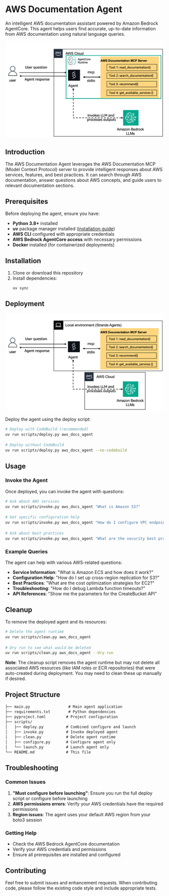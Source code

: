 
# AWS Documentation Agent

An intelligent AWS documentation assistant powered by Amazon Bedrock AgentCore. This agent helps users find accurate, up-to-date information from AWS documentation using natural language queries.

![architecture](./images/architecture.png)

## Introduction

The AWS Documentation Agent leverages the AWS Documentation MCP (Model Context Protocol) server to provide intelligent responses about AWS services, features, and best practices. It can search through AWS documentation, answer questions about AWS concepts, and guide users to relevant documentation sections.

## Prerequisites

Before deploying the agent, ensure you have:

- **Python 3.8+** installed
- **uv** package manager installed ([installation guide](https://docs.astral.sh/uv/getting-started/installation/))
- **AWS CLI** configured with appropriate credentials
- **AWS Bedrock AgentCore access** with necessary permissions
- **Docker** installed (for containerized deployments)

## Installation

1. Clone or download this repository
2. Install dependencies:
   ```bash
   uv sync
   ```

## Deployment

![architecture_local](./images/architecture_local.png)

Deploy the agent using the deploy script:

```bash
# Deploy with CodeBuild (recommended)
uv run scripts/deploy.py aws_docs_agent

# Deploy without CodeBuild
uv run scripts/deploy.py aws_docs_agent --no-codebuild
```

## Usage

### Invoke the Agent

Once deployed, you can invoke the agent with questions:

```bash
# Ask about AWS services
uv run scripts/invoke.py aws_docs_agent "What is Amazon S3?"

# Get specific configuration help
uv run scripts/invoke.py aws_docs_agent "How do I configure VPC endpoints for S3?"

# Ask about best practices
uv run scripts/invoke.py aws_docs_agent "What are the security best practices for AWS Lambda?"
```

### Example Queries

The agent can help with various AWS-related questions:

- **Service Information**: "What is Amazon ECS and how does it work?"
- **Configuration Help**: "How do I set up cross-region replication for S3?"
- **Best Practices**: "What are the cost optimization strategies for EC2?"
- **Troubleshooting**: "How do I debug Lambda function timeouts?"
- **API References**: "Show me the parameters for the CreateBucket API"

## Cleanup

To remove the deployed agent and its resources:

```bash
# Delete the agent runtime
uv run scripts/clean.py aws_docs_agent

# Dry run to see what would be deleted
uv run scripts/clean.py aws_docs_agent --dry-run
```

**Note**: The cleanup script removes the agent runtime but may not delete all associated AWS resources (like IAM roles or ECR repositories) that were auto-created during deployment. You may need to clean these up manually if desired.

## Project Structure

```
├── main.py                 # Main agent application
├── requirements.txt        # Python dependencies
├── pyproject.toml         # Project configuration
├── scripts/
│   ├── deploy.py          # Combined configure and launch
│   ├── invoke.py          # Invoke deployed agent
│   ├── clean.py           # Delete agent runtime
│   ├── configure.py       # Configure agent only
│   └── launch.py          # Launch agent only
└── README.md              # This file
```

## Troubleshooting

### Common Issues

1. **"Must configure before launching"**: Ensure you run the full deploy script or configure before launching
2. **AWS permissions errors**: Verify your AWS credentials have the required permissions
3. **Region issues**: The agent uses your default AWS region from your boto3 session

### Getting Help

- Check the AWS Bedrock AgentCore documentation
- Verify your AWS credentials and permissions
- Ensure all prerequisites are installed and configured

## Contributing

Feel free to submit issues and enhancement requests. When contributing code, please follow the existing code style and include appropriate tests.
